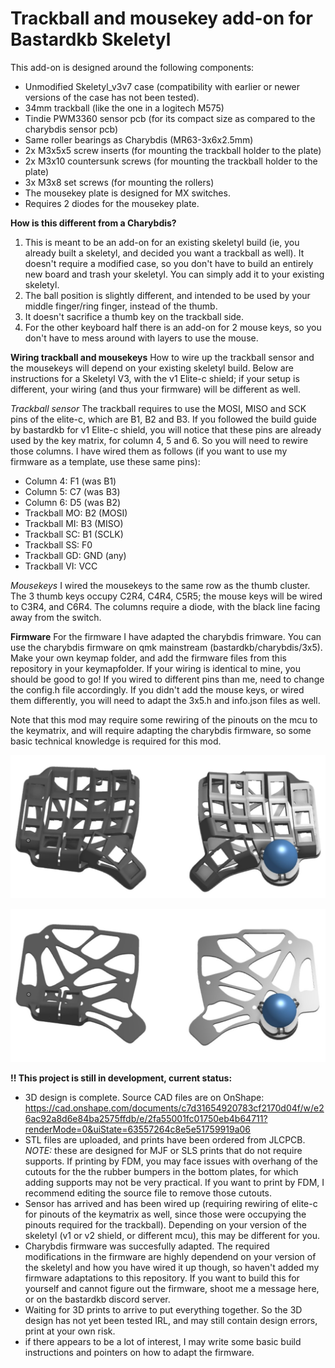 # Trackball and mousekey add-on for Bastardkb Skeletyl




This add-on is designed around the following components:
* Unmodified Skeletyl_v3v7 case (compatibility with earlier or newer versions of the case has not been tested).
* 34mm trackball (like the one in a logitech M575)
* Tindie PWM3360 sensor pcb (for its compact size as compared to the charybdis sensor pcb)
* Same roller bearings as Charybdis (MR63-3x6x2.5mm)
* 2x M3x5x5 screw inserts (for mounting the trackball holder to the plate)
* 2x M3x10 countersunk screws (for mounting the trackball holder to the plate)
* 3x M3x8 set screws (for mounting the rollers)
* The mousekey plate is designed for MX switches.
* Requires 2 diodes for the mousekey plate.

**How is this different from a Charybdis?**
1. This is meant to be an add-on for an existing skeletyl build (ie, you already built a skeletyl, and decided you want a trackball as well). It doesn't require a modified case, so you don't have to build an entirely new board and trash your skeletyl. You can simply add it to your existing skeletyl. 
2. The ball position is slightly different, and intended to be used by your middle finger/ring finger, instead of the thumb.
3. It doesn't sacrifice a thumb key on the trackball side.
4. For the other keyboard half there is an add-on for 2 mouse keys, so you don't have to mess around with layers to use the mouse.

**Wiring trackball and mousekeys**
How to wire up the trackball sensor and the mousekeys will depend on your existing skeletyl build. Below are instructions for a Skeletyl V3, with the v1 Elite-c shield; if your setup is different, your wiring (and thus your firmware) will be different as well.

*Trackball sensor*
The trackball requires to use the MOSI, MISO and SCK pins of the elite-c, which are B1, B2 and B3. If you followed the build guide by bastardkb for v1 Elite-c shield, you will notice that these pins are already used by the key matrix, for column 4, 5 and 6. So you will need to rewire those columns. I have wired them as follows (if you want to use my firmware as a template, use these same pins):
* Column 4: F1 (was B1)
* Column 5: C7 (was B3)
* Column 6: D5 (was B2)
* Trackball MO: B2 (MOSI)
* Trackball MI: B3 (MISO)
* Trackball SC: B1 (SCLK)
* Trackball SS: F0
* Trackball GD: GND (any)
* Trackball VI: VCC

*Mousekeys*
I wired the mousekeys to the same row as the thumb cluster. The 3 thumb keys occupy C2R4, C4R4, C5R5; the mouse keys will be wired to C3R4, and C6R4. The columns require a diode, with the black line facing away from the switch.

**Firmware**
For the firmware I have adapted the charybdis frimware. You can use the charybdis firmware on qmk mainstream (bastardkb/charybdis/3x5). Make your own keymap folder, and add the firmware files from this repository in your keymapfolder. If your wiring is identical to mine, you should be good to go! If you wired to different pins than me, need to change the config.h file accordingly. If you didn't add the mouse keys, or wired them differently, you will need to adapt the 3x5.h and info.json files as well.


Note that this mod may require some rewiring of the pinouts on the mcu to the keymatrix, and will require adapting the charybdis firmware, so some basic technical knowledge is required for this mod.

![](https://raw.githubusercontent.com/Wimads/Trackball-mousekey-add-on-for-Bastardkb-Skeletyl-v3v7/main/Screenshot%202022-10-15%20174640.jpg)

![](https://raw.githubusercontent.com/Wimads/Trackball-mousekey-add-on-for-Bastardkb-Skeletyl-v3v7/main/Screenshot%202022-10-15%20174837.jpg)

**!! This project is still in development, current status:**
* 3D design is complete. Source CAD files are on OnShape: https://cad.onshape.com/documents/c7d31654920783cf2170d04f/w/e26ac92a8d6e84ba2575ffdb/e/2fa55001fc01750eb4b64711?renderMode=0&uiState=63557264c8e5e51759919a06
* STL files are uploaded, and prints have been ordered from JLCPCB. *NOTE:* these are designed for MJF or SLS prints that do not require supports. If printing by FDM, you may face issues with overhang of the cutouts for the the rubber bumpers in the bottom plates, for which adding supports may not be very practical. If you want to print by FDM, I recommend editing the source file to remove those cutouts.
* Sensor has arrived and has been wired up (requiring rewiring of elite-c for pinouts of the keymatrix as well, since those were occupying the pinouts required for the trackball). Depending on your version of the skeletyl (v1 or v2 shield, or different mcu), this may be different for you.
* Charybdis firmware was succesfully adapted. The required modifications in the firmware are highly dependend on your version of the skeletyl and how you have wired it up though, so haven't added my firmware adaptations to this repository. If you want to build this for yourself and cannot figure out the firmware, shoot me a message here, or on the bastardkb discord server.
* Waiting for 3D prints to arrive to put everything together. So the 3D design has not yet been tested IRL, and may still contain design errors, print at your own risk.
* if there appears to be a lot of interest, I may write some basic build instructions and pointers on how to adapt the firmware.

